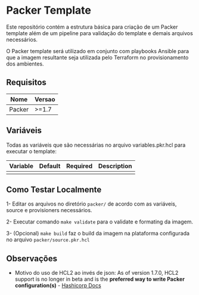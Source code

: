 # Packer Template

Este repositório contém a estrutura básica para criação de um Packer template além de um pipeline para validação do template e demais arquivos necessários.

O Packer template será utilizado em conjunto com playbooks Ansible para que a imagem resultante seja utilizada pelo Terraform no provisionamento dos ambientes.

## Requisitos

| Nome      	| Versao 	|
|--------------	|---------	|
|   Packer      |  >=1.7    |


## Variáveis

Todas as variáveis que são necessárias no arquivo variables.pkr.hcl para executar o template: 

| Variable     	| Default 	| Required 	| Description                                                                            	|
|--------------	|---------	|----------	|----------------------------------------------------------------------------------------	|
|               |           |           |                                                                                           |

## Como Testar Localmente

1- Editar os arquivos no diretório ``packer/`` de acordo com as variáveis, source e provisioners necessários.

2- Executar comando ``make validate`` para o validate e formating da imagem.

3- (Opcional) ``make build`` faz o build da imagem na plataforma configurada no arquivo ``packer/source.pkr.hcl``

## Observações

- Motivo do uso de HCL2 ao invés de json: As of version 1.7.0, HCL2 support is no longer in beta and is the **preferred way to write Packer configuration(s)** - [Hashicorp Docs](https://www.packer.io/guides/hcl/from-json-v1)
